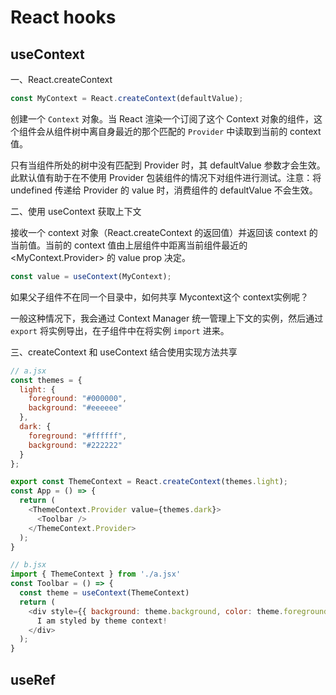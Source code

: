 # React hooks

## useContext

一、React.createContext
```js
const MyContext = React.createContext(defaultValue);
```
创建一个 `Context` 对象。当 React 渲染一个订阅了这个 Context 对象的组件，这个组件会从组件树中离自身最近的那个匹配的 `Provider` 中读取到当前的 context 值。

只有当组件所处的树中没有匹配到 Provider 时，其 defaultValue 参数才会生效。此默认值有助于在不使用 Provider 包装组件的情况下对组件进行测试。注意：将 undefined 传递给 Provider 的 value 时，消费组件的 defaultValue 不会生效。

二、使用 useContext 获取上下文

接收一个 context 对象（React.createContext 的返回值）并返回该 context 的当前值。当前的 context 值由上层组件中距离当前组件最近的 <MyContext.Provider> 的 value prop 决定。
```js
const value = useContext(MyContext);
```
如果父子组件不在同一个目录中，如何共享 Mycontext这个 context实例呢？

一般这种情况下，我会通过 Context Manager 统一管理上下文的实例，然后通过 `export` 将实例导出，在子组件中在将实例 `import` 进来。

三、createContext 和 useContext 结合使用实现方法共享
```js
// a.jsx
const themes = {
  light: {
    foreground: "#000000",
    background: "#eeeeee"
  },
  dark: {
    foreground: "#ffffff",
    background: "#222222"
  }
};

export const ThemeContext = React.createContext(themes.light);
const App = () => {
  return (
    <ThemeContext.Provider value={themes.dark}>
      <Toolbar />
    </ThemeContext.Provider>
  );
}
```
```js
// b.jsx
import { ThemeContext } from './a.jsx'
const Toolbar = () => {
  const theme = useContext(ThemeContext) 
  return (
    <div style={{ background: theme.background, color: theme.foreground }}>
      I am styled by theme context!
    </div>
  );
}
```

## useRef
